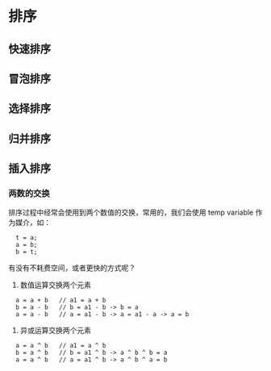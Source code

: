 # 排序

## 快速排序

## 冒泡排序

## 选择排序

## 归并排序

## 插入排序

### 两数的交换
排序过程中经常会使用到两个数值的交换，常用的，我们会使用 temp variable 作为媒介，如：

```
  t = a;
  a = b;
  b = t;
```

有没有不耗费空间，或者更快的方式呢？
1. 数值运算交换两个元素

  ```
    a = a + b   // a1 = a + b
    b = a - b   // b = a1 - b -> b = a
    a = a - b   // a = a1 - b -> a = a1 - a -> a = b
  ```

1. 异或运算交换两个元素

  ```
    a = a ^ b   // a1 = a ^ b
    b = a ^ b   // b = a1 ^ b -> a ^ b ^ b = a
    a = a ^ b   // a = a1 ^ b -> a ^ b ^ a = b
  ```


